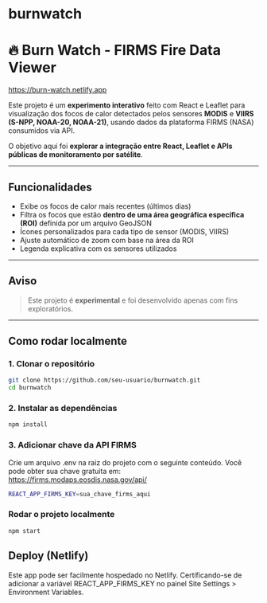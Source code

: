 # burnwatch

# 🔥 Burn Watch - FIRMS Fire Data Viewer

https://burn-watch.netlify.app

Este projeto é um **experimento interativo** feito com React e Leaflet para visualização dos focos de calor detectados pelos sensores **MODIS** e **VIIRS (S-NPP, NOAA-20, NOAA-21)**, usando dados da plataforma FIRMS (NASA) consumidos via API.

O objetivo aqui foi **explorar a integração entre React, Leaflet e APIs públicas de monitoramento por satélite**.

---

## Funcionalidades

- Exibe os focos de calor mais recentes (últimos dias)
- Filtra os focos que estão **dentro de uma área geográfica específica (ROI)** definida por um arquivo GeoJSON
- Ícones personalizados para cada tipo de sensor (MODIS, VIIRS)
- Ajuste automático de zoom com base na área da ROI
- Legenda explicativa com os sensores utilizados

---

## Aviso

> Este projeto é **experimental** e foi desenvolvido apenas com fins exploratórios.  

---

## Como rodar localmente

### 1. Clonar o repositório

```bash
git clone https://github.com/seu-usuario/burnwatch.git
cd burnwatch
```

### 2. Instalar as dependências

```bash
npm install
```

### 3. Adicionar chave da API FIRMS

Crie um arquivo .env na raiz do projeto com o seguinte conteúdo. Você pode obter sua chave gratuita em: https://firms.modaps.eosdis.nasa.gov/api/

```bash
REACT_APP_FIRMS_KEY=sua_chave_firms_aqui
```

### Rodar o projeto localmente

```bash
npm start
```

## Deploy (Netlify)

Este app pode ser facilmente hospedado no Netlify.
Certificando-se de adicionar a variável REACT_APP_FIRMS_KEY no painel Site Settings > Environment Variables.